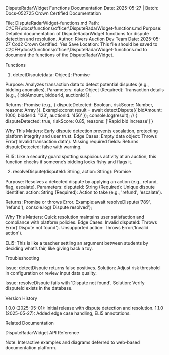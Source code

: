 DisputeRadarWidget Functions Documentation
Date: 2025-05-27 | Batch: Docs-052725
Crown Certified Documentation

File: DisputeRadarWidget-functions.md
Path: C:\CFH\docs\functions\officer\DisputeRadarWidget-functions.md
Purpose: Detailed documentation of DisputeRadarWidget functions for dispute detection and resolution.
Author: Rivers Auction Dev Team
Date: 2025-05-27
Cod2 Crown Certified: Yes
Save Location: This file should be saved to C:\CFH\docs\functions\officer\DisputeRadarWidget-functions.md to document the functions of the DisputeRadarWidget.

Functions
1. detectDispute(data: Object): Promise

Purpose: Analyzes transaction data to detect potential disputes (e.g., bidding anomalies).
Parameters:
data: Object (Required): Transaction details (e.g., { bidAmount, bidderId, auctionId }).


Returns: Promise<Object> (e.g., { disputeDetected: Boolean, riskScore: Number, reasons: Array }).
Example:const result = await detectDispute({ bidAmount: 1000, bidderId: '123', auctionId: '456' });
console.log(result); // { disputeDetected: true, riskScore: 0.85, reasons: ['Rapid bid increase'] }


Why This Matters: Early dispute detection prevents escalation, protecting platform integrity and user trust.
Edge Cases:
Empty data object: Throws Error('Invalid transaction data').
Missing required fields: Returns disputeDetected: false with warning.


ELI5: Like a security guard spotting suspicious activity at an auction, this function checks if someone’s bidding looks fishy and flags it.

2. resolveDispute(disputeId: String, action: String): Promise

Purpose: Resolves a detected dispute by applying an action (e.g., refund, flag, escalate).
Parameters:
disputeId: String (Required): Unique dispute identifier.
action: String (Required): Action to take (e.g., 'refund', 'escalate').


Returns: Promise<void> or throws Error.
Example:await resolveDispute('789', 'refund');
console.log('Dispute resolved');


Why This Matters: Quick resolution maintains user satisfaction and compliance with platform policies.
Edge Cases:
Invalid disputeId: Throws Error('Dispute not found').
Unsupported action: Throws Error('Invalid action').


ELI5: This is like a teacher settling an argument between students by deciding what’s fair, like giving back a toy.

Troubleshooting

Issue: detectDispute returns false positives.
Solution: Adjust risk threshold in configuration or review input data quality.


Issue: resolveDispute fails with 'Dispute not found'.
Solution: Verify disputeId exists in the database.



Version History

1.0.0 (2025-05-01): Initial release with dispute detection and resolution.
1.1.0 (2025-05-27): Added edge case handling, ELI5 annotations.

Related Documentation

DisputeRadarWidget API Reference

Note: Interactive examples and diagrams deferred to web-based documentation platform.
